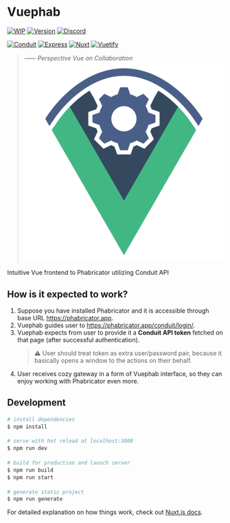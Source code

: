 # Vuephab
[![WIP](https://img.shields.io/badge/WIP-lightgrey)](./)
[![Version](https://img.shields.io/github/package-json/v/vuephab/vuephab)](./package.json)
[![Discord](https://img.shields.io/discord/708810519292805124?logo=Discord)](https://discord.gg/DKdS26g)

[![Conduit](https://img.shields.io/badge/Conduit-569?style=for-the-badge&logo=phabricator)](https://secure.phabricator.com/conduit/)
[![Express](https://img.shields.io/badge/Express-060?style=for-the-badge&logo=node.js)](https://expressjs.com/)
[![Nuxt](https://img.shields.io/badge/Nuxt-388?style=for-the-badge&logo=nuxt.js)](https://nuxtjs.org/)
[![Vuetify](https://img.shields.io/badge/Vuetify-05c?style=for-the-badge&logo=vuetify)](https://vuetifyjs.com/)

> ⸺ *Perspective Vue on Collaboration*
> ![](./assets/logo.svg)

Intuitive Vue frontend to Phabricator utilizing Conduit API

## How is it expected to work?

1. Suppose you have installed Phabricator and it is accessible through base URL <https://phabricator.app>.
2. Vuephab guides user to <https://phabricator.app/conduit/login/>.
3. Vuephab expects from user to provide it a **Conduit API token** fetched on that page (after successful authentication).
   > ⚠ User should treat token as extra user/password pair, because it basically opens a window to the actions on their behalf.
4. User receives cozy gateway in a form of Vuephab interface, so they can enjoy working with Phabricator even more.

## Development

```bash
# install dependencies
$ npm install

# serve with hot reload at localhost:3000
$ npm run dev

# build for production and launch server
$ npm run build
$ npm run start

# generate static project
$ npm run generate
```

For detailed explanation on how things work, check out [Nuxt.js docs](https://nuxtjs.org).
